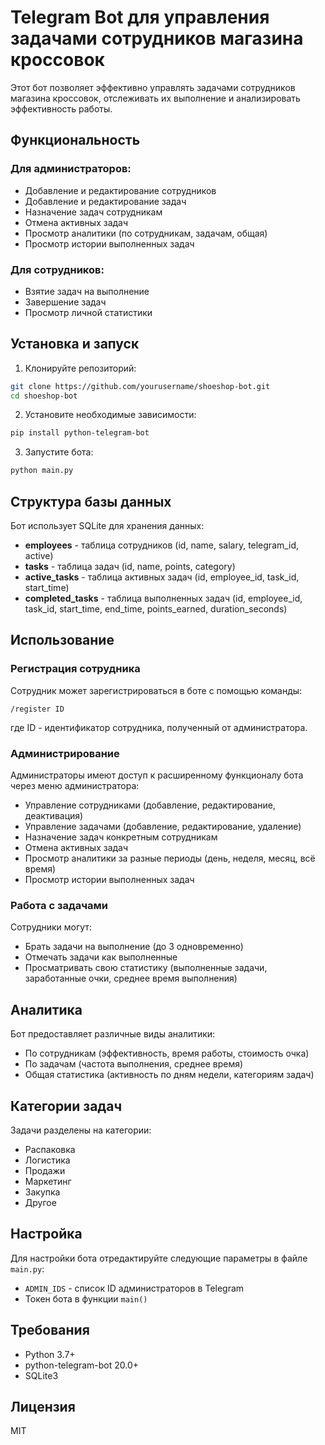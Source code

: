 # Telegram Bot для управления задачами сотрудников магазина кроссовок

Этот бот позволяет эффективно управлять задачами сотрудников магазина кроссовок, отслеживать их выполнение и анализировать эффективность работы.

## Функциональность

### Для администраторов:
- Добавление и редактирование сотрудников
- Добавление и редактирование задач
- Назначение задач сотрудникам
- Отмена активных задач
- Просмотр аналитики (по сотрудникам, задачам, общая)
- Просмотр истории выполненных задач

### Для сотрудников:
- Взятие задач на выполнение
- Завершение задач
- Просмотр личной статистики

## Установка и запуск

1. Клонируйте репозиторий:
```bash
git clone https://github.com/yourusername/shoeshop-bot.git
cd shoeshop-bot
```

2. Установите необходимые зависимости:
```bash
pip install python-telegram-bot
```

3. Запустите бота:
```bash
python main.py
```

## Структура базы данных

Бот использует SQLite для хранения данных:

- **employees** - таблица сотрудников (id, name, salary, telegram_id, active)
- **tasks** - таблица задач (id, name, points, category)
- **active_tasks** - таблица активных задач (id, employee_id, task_id, start_time)
- **completed_tasks** - таблица выполненных задач (id, employee_id, task_id, start_time, end_time, points_earned, duration_seconds)

## Использование

### Регистрация сотрудника

Сотрудник может зарегистрироваться в боте с помощью команды:
```
/register ID
```
где ID - идентификатор сотрудника, полученный от администратора.

### Администрирование

Администраторы имеют доступ к расширенному функционалу бота через меню администратора:
- Управление сотрудниками (добавление, редактирование, деактивация)
- Управление задачами (добавление, редактирование, удаление)
- Назначение задач конкретным сотрудникам
- Отмена активных задач
- Просмотр аналитики за разные периоды (день, неделя, месяц, всё время)
- Просмотр истории выполненных задач

### Работа с задачами

Сотрудники могут:
- Брать задачи на выполнение (до 3 одновременно)
- Отмечать задачи как выполненные
- Просматривать свою статистику (выполненные задачи, заработанные очки, среднее время выполнения)

## Аналитика

Бот предоставляет различные виды аналитики:
- По сотрудникам (эффективность, время работы, стоимость очка)
- По задачам (частота выполнения, среднее время)
- Общая статистика (активность по дням недели, категориям задач)

## Категории задач

Задачи разделены на категории:
- Распаковка
- Логистика
- Продажи
- Маркетинг
- Закупка
- Другое

## Настройка

Для настройки бота отредактируйте следующие параметры в файле `main.py`:

- `ADMIN_IDS` - список ID администраторов в Telegram
- Токен бота в функции `main()`

## Требования

- Python 3.7+
- python-telegram-bot 20.0+
- SQLite3

## Лицензия

MIT
